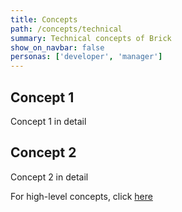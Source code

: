 ```yaml
---
title: Concepts
path: /concepts/technical
summary: Technical concepts of Brick
show_on_navbar: false
personas: ['developer', 'manager']
---
```


## Concept 1

Concept 1 in detail

## Concept 2

Concept 2 in detail


For high-level concepts, click [here](/concepts/high-level)